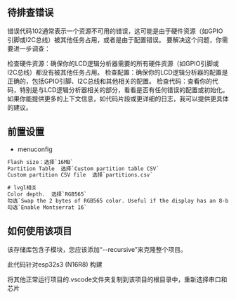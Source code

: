 ## 待排查错误

错误代码102通常表示一个资源不可用的错误，这可能是由于硬件资源（如GPIO引脚或I2C总线）被其他任务占用，或者是由于配置错误。
要解决这个问题，你需要进一步调查：

检查硬件资源：确保你的LCD逻辑分析器需要的所有硬件资源（如GPIO引脚或I2C总线）都没有被其他任务占用。
检查配置：确保你的LCD逻辑分析器的配置是正确的，包括GPIO引脚、I2C总线和其他相关的配置。
检查代码：查看你的代码，特别是与LCD逻辑分析器相关的部分，看看是否有任何错误的配置或初始化。
如果你能提供更多的上下文信息，如代码片段或更详细的日志，我可以提供更具体的建议。

## 前置设置

- menuconfig

```txt
Flash size：选择`16MB`
Partition Table  选择`Custom partition table CSV`
Custom partition CSV file  选择`partitions.csv`

# lvgl相关
Color depth.  选择`RGB565`
勾选`Swap the 2 bytes of RGB565 color. Useful if the display has an 8-bit interface (e.g. SPI).`
勾选`Enable Montserrat 16`

```

## 如何使用该项目

该存储库包含子模块，您应该添加“--recursive”来克隆整个项目。

此代码针对esp32s3 (N16R8) 构建

将其他正常运行项目的.vscode文件夹复制到该项目的根目录中，重新选择串口和芯片
